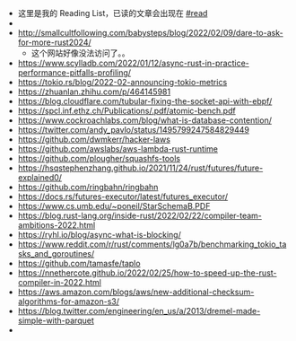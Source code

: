 - 这里是我的 Reading List，已读的文章会出现在 [#read]([[read]])
-
- http://smallcultfollowing.com/babysteps/blog/2022/02/09/dare-to-ask-for-more-rust2024/
	- 这个网站好像没法访问了。。
- https://www.scylladb.com/2022/01/12/async-rust-in-practice-performance-pitfalls-profiling/
- https://tokio.rs/blog/2022-02-announcing-tokio-metrics
- https://zhuanlan.zhihu.com/p/464145981
- https://blog.cloudflare.com/tubular-fixing-the-socket-api-with-ebpf/
- https://spcl.inf.ethz.ch/Publications/.pdf/atomic-bench.pdf
- https://www.cockroachlabs.com/blog/what-is-database-contention/
- https://twitter.com/andy_pavlo/status/1495799247584829449
- https://github.com/dwmkerr/hacker-laws
- https://github.com/awslabs/aws-lambda-rust-runtime
- https://github.com/plougher/squashfs-tools
- https://hsqstephenzhang.github.io/2021/11/24/rust/futures/future-explained0/
- https://github.com/ringbahn/ringbahn
- https://docs.rs/futures-executor/latest/futures_executor/
- https://www.cs.umb.edu/~poneil/StarSchemaB.PDF
- https://blog.rust-lang.org/inside-rust/2022/02/22/compiler-team-ambitions-2022.html
- https://ryhl.io/blog/async-what-is-blocking/
- https://www.reddit.com/r/rust/comments/lg0a7b/benchmarking_tokio_tasks_and_goroutines/
- https://github.com/tamasfe/taplo
- https://nnethercote.github.io/2022/02/25/how-to-speed-up-the-rust-compiler-in-2022.html
- https://aws.amazon.com/blogs/aws/new-additional-checksum-algorithms-for-amazon-s3/
- https://blog.twitter.com/engineering/en_us/a/2013/dremel-made-simple-with-parquet
-